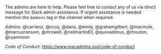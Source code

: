 The admins are here to help. Please feel free to contact any of us via direct message for Slack admin assistance. If urgent assistance is needed mention the `@admins` tag in the channel when required.

*Admins:*
@carrienz, @ccoy, @dana, @emily, @grahamgilbert, @macmule, @marcusransom, @mrowell, @neilmartin83, @quovadimus, @rtrouton, @ryanmoon

*Code of Conduct:*
https://www.macadmins.org/code-of-conduct
